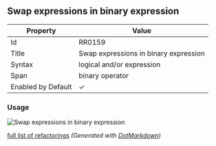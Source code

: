 ## Swap expressions in binary expression

| Property           | Value                                 |
| ------------------ | ------------------------------------- |
| Id                 | RR0159                                |
| Title              | Swap expressions in binary expression |
| Syntax             | logical and/or expression             |
| Span               | binary operator                       |
| Enabled by Default | &#x2713;                              |

### Usage

![Swap expressions in binary expression](../../images/refactorings/SwapExpressionsInBinaryExpression.png)

[full list of refactorings](Refactorings.md)
*\(Generated with [DotMarkdown](http://github.com/JosefPihrt/DotMarkdown)\)*